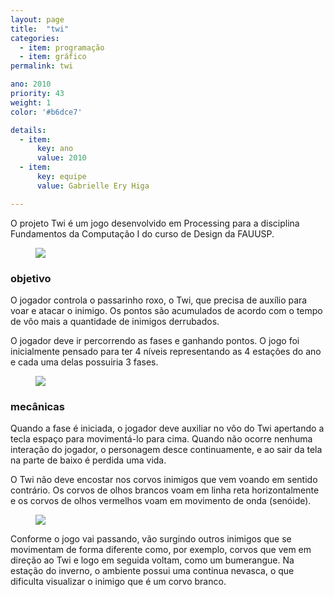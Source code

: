 ```yaml
---
layout: page
title:  "twi"
categories:
  - item: programação
  - item: gráfico
permalink: twi

ano: 2010
priority: 43
weight: 1
color: '#b6dce7'

details:
  - item:
      key: ano
      value: 2010
  - item:
      key: equipe
      value: Gabrielle Ery Higa

---
```


O projeto Twi é um jogo desenvolvido em Processing para a disciplina Fundamentos da Computação I do curso de Design da FAUUSP.

<figure><img style="max-width: 64rem;" src="{{ site.baseurl }}/assets/twi/twi_anim.gif"/></figure>

### objetivo

O jogador controla o passarinho roxo, o Twi, que precisa de auxílio para voar e atacar o inimigo. Os pontos são acumulados de acordo com o tempo de vôo mais a quantidade de inimigos derrubados.

O jogador deve ir percorrendo as fases e ganhando pontos. O jogo foi inicialmente pensado para ter 4 níveis representando as 4 estações do ano e cada uma delas possuiria 3 fases.

<figure><img src="{{ site.baseurl }}/assets/twi/twi_gaiola.jpg"/></figure>

### mecânicas

Quando a fase é iniciada, o jogador deve auxiliar no vôo do Twi apertando a tecla espaço para movimentá-lo para cima. Quando não ocorre nenhuma interação do jogador, o personagem desce continuamente, e ao sair da tela na parte de baixo é perdida uma vida.

O Twi não deve encostar nos corvos inimigos que vem voando em sentido contrário. Os corvos de olhos brancos voam em linha reta horizontalmente e os corvos de olhos vermelhos voam em movimento de onda (senóide).

<figure><img src="{{ site.baseurl }}/assets/twi/twi_fruta.jpg"/></figure>

Conforme o jogo vai passando, vão surgindo outros inimigos que se movimentam de forma diferente como, por exemplo, corvos que vem em direção ao Twi e logo em seguida voltam, como um bumerangue. Na estação do inverno, o ambiente possui uma continua nevasca, o que dificulta visualizar o inimigo que é um corvo branco.
